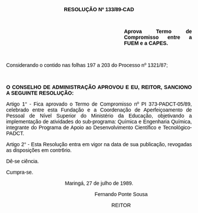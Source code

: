 <BODY TEXT="#000000">

<B><FONT FACE="Arial"><P ALIGN="CENTER">RESOLU&Ccedil;&Atilde;O Nº 133/89-CAD</P>
<P ALIGN="CENTER"></P>
<P ALIGN="CENTER">&nbsp;</P><DIR>
<DIR>
<DIR>
<DIR>
<DIR>
<DIR>
<DIR>
<DIR>

<P ALIGN="JUSTIFY">Aprova Termo de Compromisso entre a FUEM e a CAPES. </P>
<P ALIGN="JUSTIFY"></P>
<P ALIGN="JUSTIFY">&nbsp;</P></DIR>
</DIR>
</DIR>
</DIR>
</DIR>
</DIR>
</DIR>
</DIR>

</B><P ALIGN="JUSTIFY">Considerando o contido nas folhas 197 a 203 do Processo nº 1321/87;</P>
<P ALIGN="JUSTIFY"></P>
<P ALIGN="JUSTIFY">&nbsp;</P>
<B><P ALIGN="JUSTIFY">O CONSELHO DE ADMINISTRA&Ccedil;&Atilde;O APROVOU E EU, REITOR, SANCIONO A SEGUINTE RESOLU&Ccedil;&Atilde;O:</P>
</B><P ALIGN="JUSTIFY"></P>
<P ALIGN="JUSTIFY">Artigo 1° - Fica aprovado o Termo de Compromisso nº PI 373-PADCT-05/89, celebrado entre esta Funda&ccedil;&atilde;o e a Coordena&ccedil;&atilde;o de Aperfei&ccedil;oamento de Pessoal de N&iacute;vel Superior do Minist&eacute;rio da Educa&ccedil;&atilde;o, objetivando a implementa&ccedil;&atilde;o de atividades do sub-programa: Qu&iacute;mica e Engenharia Qu&iacute;mica, integrante do Programa de Apoio ao Desenvolvimento Cient&iacute;fico e Tecnol&oacute;gico-PADCT.</P>
<P ALIGN="JUSTIFY">Artigo 2° - Esta Resolu&ccedil;&atilde;o entra em vigor na data de sua publica&ccedil;&atilde;o, revogadas as disposi&ccedil;&otilde;es em contr6rio. </P>
<P ALIGN="JUSTIFY">D&ecirc;-se ci&ecirc;ncia.</P>
<P ALIGN="JUSTIFY">Cumpra-se.</P>
<P ALIGN="CENTER">Maring&aacute;, 27 de julho de 1989.</P>
<P ALIGN="CENTER"></P><DIR>
<DIR>
<DIR>

<P ALIGN="CENTER">Fernando Ponte Sousa</P>
<P ALIGN="CENTER">REITOR</P></DIR>
</DIR>
</DIR>
</FONT></BODY>
